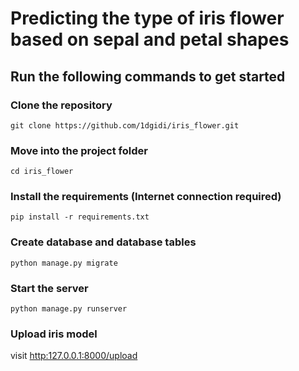 # Predicting the type of iris flower based on sepal and petal shapes

## Run the following commands to get started

### Clone the repository

```shell
git clone https://github.com/1dgidi/iris_flower.git
```

### Move into the project folder
```shell
cd iris_flower
```

### Install the requirements (Internet connection required)
```shell
pip install -r requirements.txt
```

### Create database and database tables
```shell
python manage.py migrate
```

### Start the server
```shell
python manage.py runserver
```

### Upload iris model
visit [http:127.0.0.1:8000/upload](http:127.0.0.1:8000/upload)
